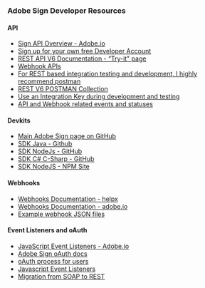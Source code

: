 ### Adobe Sign Developer Resources
####
#### API
*  [Sign API Overview - Adobe.io](http://view.adobe.com/viewer/5c917dbaf7794d1557d55ee4?iid=5c7ef6e9a2e3a92323b1c507)
*  [Sign up for your own free Developer Account](http://view.adobe.com/viewer/5c917dbaf7794d1557d55ee4?iid=5c7ef734659e930551b4d4dd)
*  [REST API V6 Documentation - “Try-it" page](http://view.adobe.com/viewer/5c917dbaf7794d1557d55ee4?iid=5c7f0294659e9305b6b43c03)
*  [Webhook APIs](https://www.adobe.io/apis/documentcloud/sign/docs.html#!adobedocs/adobe-sign/master/events.md)
*  [For REST based integration testing and development, I highly recommend postman](http://view.adobe.com/viewer/5c917dbaf7794d1557d55ee4?iid=5c87ee0081171765cf741595)
*  [REST V6 POSTMAN Collection](http://view.adobe.com/viewer/5c917dbaf7794d1557d55ee4?iid=5c917250659e931c7960d001)
*  [Use an Integration Key during development and testing](https://github.com/skaboy71/AdobeSign-resources/blob/master/oAuth_vs_integration_key.md)
*  [API and Webhook related events and statuses](https://github.com/skaboy71/AdobeSign-resources/blob/master/more/API_AGREEMENT_STATUS.md)
####
#### Devkits
*  [Main Adobe Sign page on GitHub](https://github.com/adobe-sign)
*  [SDK Java - Github](http://view.adobe.com/viewer/5c917dbaf7794d1557d55ee4?iid=5c884bd8f7794d70e70b3cf8)
*  [SDK NodeJs - GitHub](http://view.adobe.com/viewer/5c917dbaf7794d1557d55ee4?iid=5c884a68f7794d70c70be22a)
*  [SDK C# C-Sharp - GitHub](http://view.adobe.com/viewer/5c9bc5aec7143350d2e2398c?iid=5cdc4ce666bbaa750d8ef717)
*  [SDK NodeJS - NPM Site](http://view.adobe.com/viewer/5c917dbaf7794d1557d55ee4?iid=5c88482281171765a075a2a4)
####
#### Webhooks
*  [Webhooks Documentation - helpx](http://view.adobe.com/viewer/5c917dbaf7794d1557d55ee4?iid=5c7f5714f7794d05ccb10dad)
*  [Webhooks Documentation - adobe.io](http://view.adobe.com/viewer/5c917dbaf7794d1557d55ee4?iid=5c7f57b1c714330b5981b281)
*  [Example webhook JSON files](http://view.adobe.com/viewer/5c917dbaf7794d1557d55ee4?iid=5c7f597366bbaa5d79c3886e)
####
#### Event Listeners and oAuth
*  [JavaScript Event Listeners - Adobe.io](http://view.adobe.com/viewer/5c917dbaf7794d1557d55ee4?iid=5c7f058dc714330b718103aa)
*  [Adobe Sign oAuth docs](https://secure.echosign.com/public/static/oauthDoc.jsp)
*  [oAuth process for users](https://secure.echosign.com/public/oauthDemo)
*  [Javascript Event Listeners](https://www.adobe.io/apis/documentcloud/sign/docs.html#!adobedocs/adobe-sign/master/events.md)
*  [Migration from SOAP to REST](https://www.adobe.io/apis/documentcloud/sign/docs.html#!adobedocs/adobe-sign/master/migrating_from_soap.md)



